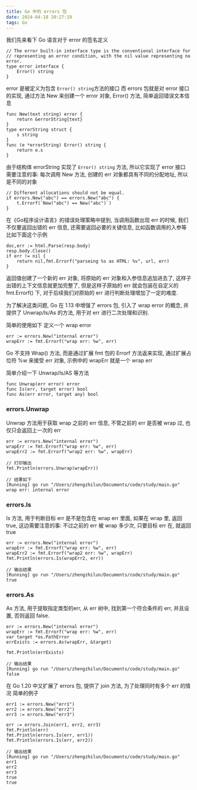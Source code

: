```yaml
---
title: Go 中的 errors 包
date: 2024-04-18 20:27:19
tags: Go
---
```

我们先来看下 Go 语言对于 error 的签名定义
```
// The error built-in interface type is the conventional interface for
// representing an error condition, with the nil value representing no error.
type error interface {
	Error() string
}
```
error 是被定义为包含 ``` Error() string ```方法的接口
而 errors 包就是对 error 接口的实现, 通过方法 New 来创建一个 error 对象, Error() 方法, 简单返回错误文本信息
```
func New(text string) error {
	return &errorString{text}
}
type errorString struct {
	s string
}
func (e *errorString) Error() string {
	return e.s
}
```
由于结构体 errorString 实现了 ``` Error() string ``` 方法, 所以它实现了 error 接口
需要注意的事: 每次调用 New 方法, 创建的 err 对象都具有不同的分配地址, 所以是不同的对象
```
// Different allocations should not be equal.
if errors.New("abc") == errors.New("abc") {
	t.Errorf(`New("abc") == New("abc")`)
}
```

在《Go程序设计语言》的错误处理策略中提到, 当调用函数出现 err 的时候, 我们不仅要返回出错的 err 信息, 还需要返回必要的关键信息, 比如函数调用的入参等
比如下面这个示例
```
doc,err := html.Parse(resp.body)
resp.body.Close()
if err != nil {
    return nil,fmt.Errorf("parseing %s as HTML: %v", url, err)
}
```
返回值创建了一个新的 err 对象, 将原始的 err 对象和入参信息追加进去了, 这样子出错的上下文信息就更加完整了, 但是这样子原始的 err 就会包装在自定义的 fmt.Errorf() 下, 对于后续我们对原始的 err 进行判断处理增加了一定的难度.

为了解决这类问题, Go 在 1.13 中增强了 errors 包, 引入了 wrap error 的概念, 并提供了 Unwrap/Is/As 的方法, 用于对 err 进行二次处理和识别.

简单的使用如下
定义一个 wrap error
```
err := errors.New("internal error")
wrapErr := fmt.Errorf("wrap err: %w", err)
```

Go 不支持 Wrap() 方法, 而是通过扩展 fmt 包的 Errorf 方法返来实现, 通过扩展占位符 %w 来接受 err 对象, 示例中的 wrapErr 就是一个 wrap err

简单介绍一下 Unwrap/Is/AS 等方法
```
func Unwrap(err error) error
func Is(err, target error) bool
func As(err error, target any) bool
```

### errors.Unwrap
Unwrap 方法用于获取 wrap 之前的 err 信息, 不管之前的 err 是否被 wrap 过, 也仅只会返回上一次的 err
```
err := errors.New("internal error")
wrapErr := fmt.Errorf("wrap err: %w", err)
wrapErr2 := fmt.Errorf("wrap2 err: %w", wrapErr)

// 打印输出
fmt.Println(errors.Unwrap(wrapErr))

// 结果如下
[Running] go run "/Users/zhengzhilun/Documents/code/study/main.go"
wrap err: internal error
```

### errors.Is
Is 方法, 用于判断目标 err 是不是包含在 wrap err 里面, 如果在 wrap 里, 返回 true, 这边需要注意的事: 不过之前的 err 被 wrap 多少次, 只要目标 err 在, 就返回 true
```
err := errors.New("internal error")
wrapErr := fmt.Errorf("wrap err: %w", err)
wrapErr2 := fmt.Errorf("wrap2 err: %w", wrapErr)
fmt.Println(errors.Is(wrapErr2, err))

// 输出结果
[Running] go run "/Users/zhengzhilun/Documents/code/study/main.go"
true
```

### errors.As
As 方法, 用于提取指定类型的err, 从 err 树中, 找到第一个符合条件的 err, 并且设置, 否则返回 false.
```
err := errors.New("internal error")
wrapErr := fmt.Errorf("wrap err: %w", err)
var target *os.PathError
errExists := errors.As(wrapErr, &target)

fmt.Println(errExists)

// 输出结果
[Running] go run "/Users/zhengzhilun/Documents/code/study/main.go"
false
```

在 Go 1.20 中又扩展了 errors 包, 提供了 join 方法, 为了处理同时有多个 err 的情况
简单的例子
```
err1 := errors.New("err1")
err2 := errors.New("err2")
err3 := errors.New("err3")

err := errors.Join(err1, err2, err3)
fmt.Println(err)
fmt.Println(errors.Is(err, err1))
fmt.Println(errors.Is(err, err2))

// 输出结果
[Running] go run "/Users/zhengzhilun/Documents/code/study/main.go"
err1
err2
err3
true
true
```


